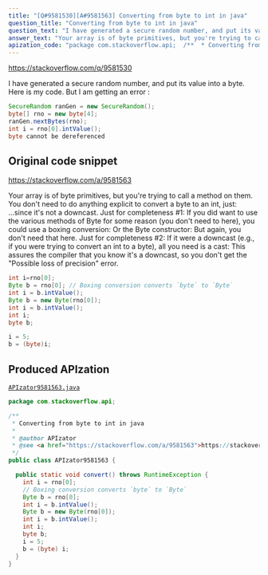 ```yaml
---
title: "[Q#9581530][A#9581563] Converting from byte to int in java"
question_title: "Converting from byte to int in java"
question_text: "I have generated a secure random number, and put its value into a byte. Here is my code. But I am getting an error :"
answer_text: "Your array is of byte primitives, but you're trying to call a method on them. You don't need to do anything explicit to convert a byte to an int, just: ...since it's not a downcast. Just for completeness #1: If you did want to use the various methods of Byte for some reason (you don't need to here), you could use a boxing conversion: Or the Byte constructor: But again, you don't need that here. Just for completeness #2: If it were a downcast (e.g., if you were trying to convert an int to a byte), all you need is a cast: This assures the compiler that you know it's a downcast, so you don't get the \"Possible loss of precision\" error."
apization_code: "package com.stackoverflow.api;  /**  * Converting from byte to int in java  *  * @author APIzator  * @see <a href=\"https://stackoverflow.com/a/9581563\">https://stackoverflow.com/a/9581563</a>  */ public class APIzator9581563 {    public static void convert() throws RuntimeException {     int i = rno[0];     // Boxing conversion converts `byte` to `Byte`     Byte b = rno[0];     int i = b.intValue();     Byte b = new Byte(rno[0]);     int i = b.intValue();     int i;     byte b;     i = 5;     b = (byte) i;   } }"
---
```


https://stackoverflow.com/q/9581530

I have generated a secure random number, and put its value into a byte. Here is my code.
But I am getting an error :


```java
SecureRandom ranGen = new SecureRandom();
byte[] rno = new byte[4]; 
ranGen.nextBytes(rno);
int i = rno[0].intValue();
byte cannot be dereferenced
```


## Original code snippet

https://stackoverflow.com/a/9581563

Your array is of byte primitives, but you&#x27;re trying to call a method on them.
You don&#x27;t need to do anything explicit to convert a byte to an int, just:
...since it&#x27;s not a downcast.
Just for completeness #1: If you did want to use the various methods of Byte for some reason (you don&#x27;t need to here), you could use a boxing conversion:
Or the Byte constructor:
But again, you don&#x27;t need that here.
Just for completeness #2: If it were a downcast (e.g., if you were trying to convert an int to a byte), all you need is a cast:
This assures the compiler that you know it&#x27;s a downcast, so you don&#x27;t get the &quot;Possible loss of precision&quot; error.

```java
int i=rno[0];
Byte b = rno[0]; // Boxing conversion converts `byte` to `Byte`
int i = b.intValue();
Byte b = new Byte(rno[0]);
int i = b.intValue();
int i;
byte b;

i = 5;
b = (byte)i;
```

## Produced APIzation

[`APIzator9581563.java`](https://github.com/pasqualesalza/apization-temp-data/raw/master/apizations/java/APIzator9581563.java)

```java
package com.stackoverflow.api;

/**
 * Converting from byte to int in java
 *
 * @author APIzator
 * @see <a href="https://stackoverflow.com/a/9581563">https://stackoverflow.com/a/9581563</a>
 */
public class APIzator9581563 {

  public static void convert() throws RuntimeException {
    int i = rno[0];
    // Boxing conversion converts `byte` to `Byte`
    Byte b = rno[0];
    int i = b.intValue();
    Byte b = new Byte(rno[0]);
    int i = b.intValue();
    int i;
    byte b;
    i = 5;
    b = (byte) i;
  }
}

```